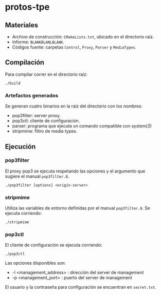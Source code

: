 # protos-tpe
## Materiales

* Archivo de construcción: `CMakeLists.txt`, ubicado en el directorio raíz.
* Informe: `BLANKBLANLBLANK`.
* Códigos fuente: carpetas `Control`, `Proxy`, `Parser` y `MediaTypes`.

## Compilación

Para compilar correr en el directorio raíz:

```
./build
```

### Artefactos generados

Se generan cuatro binarios en la raíz del directorio con los nombres:

* pop3filter: server proxy.
* pop3ctl: cliente de configuración.
* parser: programa que ejecuta un comando compatible con system(3)
* stripmime: filtro de media types.

## Ejecución
### pop3filter
El proxy pop3 se ejecuta respetando las opciones y el argumento que sugiere el
manual `pop3filter.8`.
```
./pop3filter [options] <origin-server>
```
### stripmime
Utiliza las variables de entorno definidas por el manual `pop3filter.8`.
Se ejecuta corriendo:
```
./stripmime
```
### pop3ctl
El cliente de configuración se ejecuta corriendo:
```
./pop3ctl
```
Las opciones disponibles son:

* -l \<management_address\> : dirección del server de management
* -p \<management_port\> : puerto del server de management

El usuario y la contraseña para configuración se encuentran en `secret.txt`.